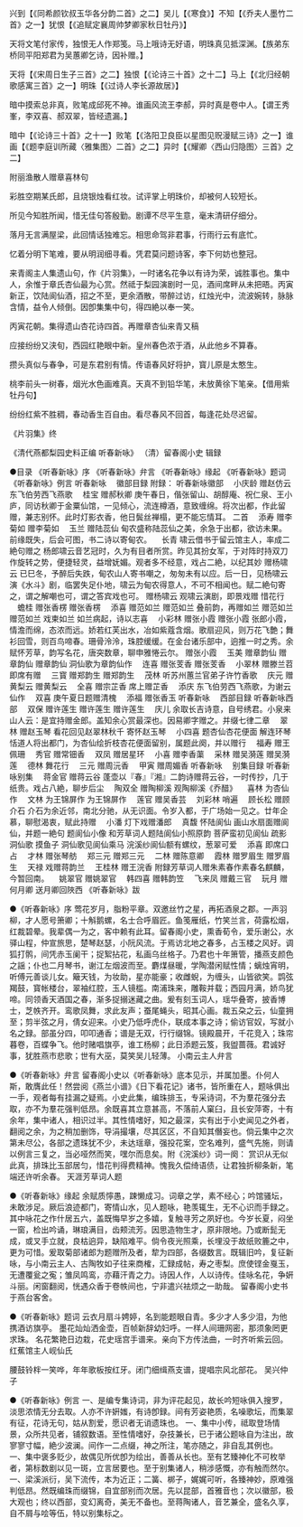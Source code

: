 <!-- { "loadSidebar": true } -->
兴到【《同希颜钦叔玉华各分韵二首》之二】吴儿【《寒食》】不知【《乔夫人墨竹二首》之一】犹恨【《追赋定襄周帅梦卿家秋日牡丹》】

天将文笔付家传，独恨无人作郑笺。马上哦诗无好语，明珠真见抵深渊。【族弟东桥同平阳郑君为吴蕙卿乞诗，因补赠。】

天将【《宋周日生子三首》之二】独恨【《论诗三十首》之十二】马上【《北归经朝歌感寓三首》之一】明珠【《过诗人李长源故居》】

暗中摸索总非真，败笔成邱死不神。谁画风流王李郝，异时真是卷中人。【谓王秀峯，李双喜、郝双翠，皆经遗漏。】

暗中【《论诗三十首》之十一】败笔【《洛阳卫良臣以星图见贶漫赋三诗》之一】谁画【《题李庭训所藏〈雅集图〉二首》之二】异时【《耀卿〈西山归隐图〉三首》之二】


附丽渔散人赠章喜林句

彩胜空期某氏郎，且烧银烛看红妆。试评掌上明珠价，却被何人较短长。

所见今知胜所闻，惜无佳句答殷勤。剧谭不尽平生意，毫末清研仔细分。

落月无言满屋梁，此回情话独难忘。相思命驾非君事，行雨行云有底忙。

忆着分明下笔难，要从明润细寻看。凭君莫问题诗客，李下何妨也整冠。

来青阁主人集遗山句，作《片羽集》，一时诸名花争以有诗为荣，诚胜事也。集中人，余惟于章氏杏仙最为心赏。然祗于梨园演剧时一见，酒间席畔从未把晤。丙寅新正，饮陆阆仙酒，招之不至，更余酒散，带醉过访，红烛光中，流波婉转，脉脉含情，益令人倾倒。因卽集集中句，得四絶以奉一笑。


丙寅花朝。集得遗山杏花诗四首。再赠章杏仙来青又稿

应接纷纷又浃旬，西园红艳眼中新。皇州春色浓于酒，从此他乡不算春。

攒头真似与春争，可是东君别有情。传语春风好将护，寳儿原是太憨生。

桃李前头一树春，烟光水色画难真。天真不到铅华笔，未放黄徐下笔亲。【借用紫牡丹句】

纷纷红紫不胜稠，春动香生百自由。看尽春风不回首，每逢花处尽迟留。

《片羽集》终


《清代燕都梨园史料正编 听春新咏》
（清）留春阁小史 辑録

●目录
《听春新咏》序
《听春新咏》弁言
《听春新咏》缘起
《听春新咏》题词
《听春新咏》例言
听春新咏
　徽部目録
附録：
听春新咏徽部
　小庆龄
赠赵仿云
东飞伯劳西飞燕歌
　桂宝
赠郝秋卿
庚午春日，偕张留山、胡醇庵、祝仁泉、王小庐，同访秋卿于金粟仙馆，一见倾心，流连樽酒，意致缠绵。将次出都，作此留赠，兼志别怀。此时灯影衣香，他日鬓丝禅榻，更不能忘情耳。
二首
　添寿
赠李菊如
赠李菊如
　玉兰
赠陆蕊仙
甸农盛称陆蕊仙之美，余急于出都，欲访未果。前缘既失，后会可图，书二诗以寄甸农。
　长青
啸云借书于留云馆主人，率成二絶句赠之
杨郎啸云音艺冠时，久为有目者所赏。昨见其扮女军，于对阵时持双刀作旋转之势，便捷轻灵，益增妩媚。观者多不经意，戏占二絶，以纪其妙
赠杨啸云
已巳冬，予醉后失跌，甸农山人寄书嘲之，匆匆未有以应。后一日，见杨啸云演《水斗》剧，临罢失足仆地，啸云为甸农得意人，不可不相闻也。赋二絶句寄之，谓之解嘲也可，谓之答宾戏也可。
赠杨啸云
观啸云演剧，即景戏赠
惜花行
　蟾桂
赠张香楞
赠张香楞
　添喜
赠范如兰
赠范如兰
叠前韵，再赠如兰
赠范如兰
赠范如兰
戏柬如兰
如兰病起，诗以志喜
　小彩林
赠张小霞
赠张小霞
张郎小霞，情澹而绵，态浓而远。娇若红芙出水，冶如紫蔻含烟。歌扇迎风，则万花飞艶；舞衫回雪，则百鸟啼春。珊骨泠泠，珠腔缓缓。在金台诸乐部中，逈推一时之秀。余赋怀芳草，韵写名花，唐突数章，聊申雅惓云尔。
赠张小霞
　玉美
赠章韵仙
赠章韵仙
赠章韵仙
洞仙歌为章韵仙作
　连喜
赠张芰香
赠张芰香
　小翠林
赠滕兰苕
即席有赠
　三寳
赠郑韵生
赠郑韵生
　茂林
听苏州蕙兰官弟子许竹香歌
　庆元
赠黄梨云
赠黄梨云
　全喜
赠宗芷香
席上赠芷香
　添庆
东飞伯劳西飞燕歌，为谢云仙作
　双喜
庚午夏日题赠清槐
　添福
赠张香玉
听春新咏
　西部目録
听春新咏西部
　双保
赠许莲生
赠许莲生
赠许莲生
　庆儿
余取长吉诗意，自号绣君。小泉来山人云：是宜持赠金郎。盖知余心赏最深也。因易卿字赠之。并缀七律二章
　翠林
赠赵玉琴
看花回见赵翠林秋千
寄怀赵玉琴
　小四喜
题杏仙杏花便面
解连环琴恬道人将出都门，为杏仙绘折枝杏花便面留别，属题此阕，并以赠行
　福寿
赠王佩珊
　秀官
赠常钿香
　双凤
赠居星环
　小喜
赠李香蕖
　采林
赠吴漪莲
赠吴漪莲
　德林
舞花行
　三元
赠周沅香
　甲寅
赠周媚香
听春新咏
　别集目録
听春新咏别集
　蒋金官
赠蒋云谷
蓬壶以『春』『湘』二韵诗赠蒋云谷，一时传抄，几于纸贵。戏占八絶，聊步后尘
　陶双全
赠陶柳溪
观陶柳溪《乔醋》
　喜林
为杏仙作
　文林
为王锦屏作
为王锦屏作
　莲官
赠吴香芸
　刘彩林
哨遍
　顾长松
赠顾介石
介石为余近邻，南北分驰，从无识面。令岁入都，于广场始一见之。廿年企慕，聊慰渴衷，赋此持赠
　小潘
灯下戏赠潘郎
　真馥
怀陆阆仙
画山水扇面赠阆仙，并题一絶句
题阆仙小像
和芳草词人题陆阆仙小照原韵
菩萨蛮初见阆仙
疏影
洞仙歌
摸鱼子
洞仙歌见阆仙乘马
浣溪纱阆仙额有螺纹，葱翠可爱
　添喜
即席口占
　才林
赠张琴舫
　郑三元
赠郑三元
　二林
赠陈意卿
　霞林
赠罗眉生
赠罗眉生
　天禄
戏赠蒋韵兰
　王桂林
赠王浣香
附録芳草词人赠朱素春作素春名麒麟，今暂回南。
　姚翠官
赠姚翠官
　韩四喜
赠韩韵笠
　飞来凤
赠戴三官
　玩月
赠何月卿
送月卿回陜西
《听春新咏》跋

●《听春新咏》序
莺花岁月，脂粉平章。双邀丝竹之星，再拓酒泉之郡。一声羽柳，才人愿号箫卿；十斛鹅螺，名士合呼眉匠。鱼笺雁纸，竹笑兰言，荷露松烟，红裁碧晕。我辈偶一为之，客中赖有此耳。留春阁小史，熏香荀令，爱乐谢公，水驿山程，仲宣旅思，楚琴赵瑟，小阮风流。于焉访北地之春多，占玉楼之风好。调狐打鹘，间凭赤玉阑干；捉絮拈花，私画乌丝格子。乃君也十年箫管，播燕支颜色之謡；仆也二月琴书，谢江左烟波而至。麝煤昼暖，学陶潜闲赋性情；螭烛宵明，听傅元善谈儿女。簸天钱，为妆助，星亦能豪；收雌蜺，为缠头，山皆欲笑。鹍弦羯鼓，寳帐楼台，翠袖红腔，玉人镜槛。南浦珠来，雕鞍并载；西园月满，娇鸟犹啼。同领香天酒国之春，渐多捉搦迷藏之曲。爰有刻玉词人，瑶华叠寄，披香博士，芝帙齐开。鸾歌凤舞，求此友声；蚕尾蝇头，昭其心画。裁五朶之云，仙童拥至；剪半弦之月，倩女迎来。小史乃低呼虎仆，联成本事之诗；偷访官奴，写就小名之録。部虽分四，叩叩通香；谱是无双，行行缀锦。镜殿晨开，千花竞入；珠帘暮卷，百蝶争飞。他时赌唱旗亭，谁工杨柳；此日添题云笈，我盥蔷薇。君诚好事，犹胜燕市悲歌；世有大巫，莫笑吴儿轻薄。
小南云主人弁言

●《听春新咏》弁言
留春阁小史以《听春新咏》底本见示，并属加墨。仆何人斯，敢膺此任！然尝阅《燕兰小谱》《日下看花记》诸书，皆所重在人，题咏俱出一手，观者每有挂漏之疑焉。小史此集，编珠排玉，专采诗词，不为羣花强分去取，亦不为羣花强判低昂。余既喜其立意甚高，不落前人窠臼，且长安萍寄，十有余年，集中诸人，相识过半。其性情嗜好，知之最深，实有出于小史闻见之外者，翻阅之余，为之稍加删饰，导涓撮壤，尽其区区，不自知其僭妄也。倘云集中之次第未尽公，各部之遗珠犹不少，未达瑶章，强投花案，空名难列，盛气先施，则请以例言三复之，当必哑然而笑，嘿尔而息矣。附《浣溪纱》词一阕：
赏识从无似此真，排珠比玉部居匀，惜花判得费精神。愧我久偿绮语债，让君独折柳条新，笔端还许听余春。
天涯芳草词人题

●《听春新咏》缘起
余赋质懧愚，踈懒成习。词章之学，素不经心；吟馆骚坛，未敢涉足。厥后浪迹都门，寄情山水，见人题咏，艳羡辄生，无不心识而手録之。其中咏花之作什居五六，盖既悔早岁之多嬉，复触寻芳之夙好也。今岁长夏，闷坐一窗，检出吟诵，琳琅满目，齿颊流芳。因思造物生才，原非限地。乃或断髭无成，或叉手立就，良枯逈异，缺陷难平。倘令夜光照乘，长埋没于故纸败簏之中，更为可惜。爰取菊部诸郎为题赠所及者，犂为四部，各缀数言。既辑旧吟，复征新咏，与小南云主人、古陶牧如子往来商榷，汇録成帖，寿之枣梨。庶使铿金戛玉，无遭覆瓮之寃；雏凤鸣鸾，亦藉汗青之力。诗因人作，人以诗传。佳咏名花，争姸斗丽。闲窗翻阅，恍遇众香于卷帙间也，宁非遣兴袪烦之一助哉。
留春阁小史书于燕台客舍。

●《听春新咏》题词
云衣月扇斗娉婷，名到能题眼自青。多少才人多少泪，为他携酒访旗亭。
墨花灿灿洒金壶，百帧新辞幼妇呼。一样人间珊网密，那须象罔更求珠。
名花繁艳日边栽，花史瑶宫手谱来。亲向下方传法曲，一时齐听紫云回。
红蕉馆主人岘仙氏

腰鼓铃柈一笑哗，年年歌板按红牙。闭门细缉燕支谱，提唱宗风北部花。
吴兴仲子

●《听春新咏》例言
一、是编专集诗词，非为评花起见，故长吟短咏俱入搜罗，淡思浓情无分去取。人亦不许姸媸，有诗卽録。间有芳姿艳质，名噪歌坛，而集翠有征，花诗无句，姑从割爱，愿识者无诮遗珠也。
一、集中小传，祗取登场情景，众所共见者，铺叙数语。至性情嗜好，杂技兼长，已于诸公题咏自为注出，故寥寥寸幅，絶少波澜。间作一二点缀，神之所注，笔亦随之，非自乱其例也。
一、集中褒多贬少，故偶见所优卽为绘出，善善从长也。至有艺臻神化不可枚举者，第标数剧以见一斑，立言居要也。至于别集诸人，稍涉感慨，亦有触而然尔。
一、梁溪派衍，吴下流传，本为近正；二簧、梆子，娓娓可听，各臻神妙，原难强判低昂。然既编珠而缀锦，自宜部别而次居。先以昆部，首雅音也；次以徽部，极大观也；终以西部，变幻离奇，美无不备也。至蒋陶诸人，音艺兼全，盛名久享，自不屑与哙等伍，特以别集标之。
